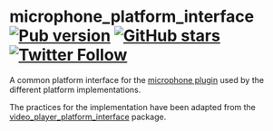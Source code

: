 # microphone_platform_interface [![Pub version](https://img.shields.io/pub/v/microphone_platform_interface.svg)](https://pub.dev/packages/microphone_platform_interface) [![GitHub stars](https://img.shields.io/github/stars/creativecreatorormaybenot/microphone.svg)](https://github.com/creativecreatorormaybenot/microphone) [![Twitter Follow](https://img.shields.io/twitter/follow/creativemaybeno?label=Follow&style=social)](https://twitter.com/creativemaybeno)

A common platform interface for the [microphone plugin][microphone GitHub] used by the different
platform implementations.

The practices for the implementation have been adapted from the [video_player_platform_interface]
package.

[microphone GitHub]: https://github.com/creativecreatorormaybenot/microphone
[video_player_platform_interface]: https://github.com/flutter/plugins/tree/master/packages/video_player/video_player_platform_interface
